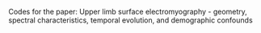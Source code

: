 Codes for the paper: Upper limb surface electromyography - geometry,
spectral characteristics, temporal evolution, and
demographic confounds
